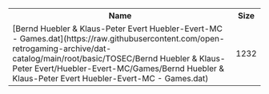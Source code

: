 <table>
<tr><th>Name</th><th>Size</th></tr>
<tr><td>[Bernd Huebler & Klaus-Peter Evert Huebler-Evert-MC - Games.dat](https://raw.githubusercontent.com/open-retrogaming-archive/dat-catalog/main/root/basic/TOSEC/Bernd Huebler & Klaus-Peter Evert/Huebler-Evert-MC/Games/Bernd Huebler & Klaus-Peter Evert Huebler-Evert-MC - Games.dat)</td><td>1232</td></tr>
</table>
